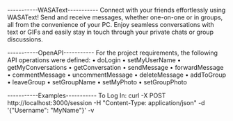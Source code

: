 -----------WASAText-----------
Connect with your friends effortlessly using WASAText! Send and receive messages, whether one-on-one
or in groups, all from the convenience of your PC. Enjoy seamless conversations with text or GIFs and
easily stay in touch through your private chats or group discussions.

-----------OpenAPI-----------
For the project requirements, the following API operations were defined:
• doLogin
• setMyUserName
• getMyConversations
• getConversation
• sendMessage
• forwardMessage
• commentMessage
• uncommentMessage
• deleteMessage
• addToGroup
• leaveGroup
• setGroupName
• setMyPhoto
• setGroupPhoto

-----------Examples-----------
To Log In:
curl -X POST http://localhost:3000/session -H "Content-Type: application/json" -d '{"Username": "MyName"}' -v

